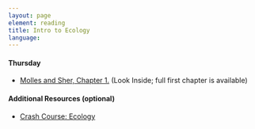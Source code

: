 ```yaml
---
layout: page
element: reading
title: Intro to Ecology
language:
---
```


#### Thursday
- [Molles and Sher, Chapter 1.](https://www.amazon.com/Ecology-Concepts-Applications-Manuel-Molles/dp/1260085155/ref=dp_ob_title_bk) (Look Inside; full first chapter is available)

#### Additional Resources (optional)
- [Crash Course: Ecology](https://www.youtube.com/watch?v=izRvPaAWgy) 
